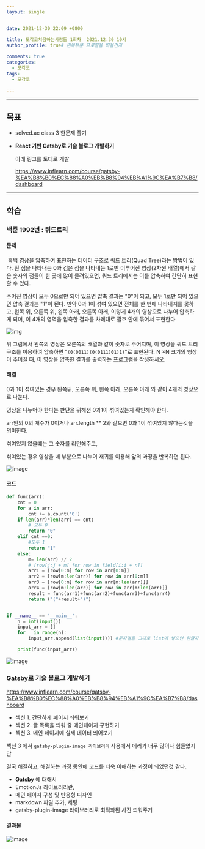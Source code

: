 ```yaml
---
layout: single


date: 2021-12-30 22:09 +0800

title: 모각코처음하는사람들 1회차  2021.12.30 10시
author_profile: true# 왼쪽부분 프로필을 띄울건지
  
comments: true
categories: 
  - 모각코
tags: 
  - 모각코
  
---
```




---

## 목표

- solved.ac class 3 한문제 풀기

- **React 기반 Gatsby로 기술 블로그 개발하기**

  아래 링크를 토대로 개발

  https://www.inflearn.com/course/gatsby-%EA%B8%B0%EC%88%A0%EB%B8%94%EB%A1%9C%EA%B7%B8/dashboard



---

## 학습

### 백준 1992번 : 쿼드트리



#### 문제

​	흑백 영상을 압축하여 표현하는 데이터 구조로 쿼드 트리(Quad Tree)라는 방법이 있다. 흰 점을 나타내는 0과 검은 점을 나타내는 1로만 이루어진 영상(2차원 배열)에서 같은 숫자의 점들이 한 곳에 많이 몰려있으면, 쿼드 트리에서는 이를 압축하여 간단히 표현할 수 있다.

주어진 영상이 모두 0으로만 되어 있으면 압축 결과는 "0"이 되고, 모두 1로만 되어 있으면 압축 결과는 "1"이 된다. 만약 0과 1이 섞여 있으면 전체를 한 번에 나타내지를 못하고, 왼쪽 위, 오른쪽 위, 왼쪽 아래, 오른쪽 아래, 이렇게 4개의 영상으로 나누어 압축하게 되며, 이 4개의 영역을 압축한 결과를 차례대로 괄호 안에 묶어서 표현한다

![img](https://www.acmicpc.net/JudgeOnline/upload/201007/qq.png)

위 그림에서 왼쪽의 영상은 오른쪽의 배열과 같이 숫자로 주어지며, 이 영상을 쿼드 트리 구조를 이용하여 압축하면 "`(0(0011)(0(0111)01)1)`"로 표현된다. N ×N 크기의 영상이 주어질 때, 이 영상을 압축한 결과를 출력하는 프로그램을 작성하시오.



#### 해결

0과 1이 섞여있는 경우 왼쪽위, 오른쪽 위, 왼쪽 아래, 오른쪽 아래 와 같이 4개의 영상으로 나눈다. 

영상을 나누어야 한다는 판단을 위해선 0과1이 섞여있는지 확인해야 한다. 

arr안의 0의 개수가 0이거나 arr.length ** 2와 같으면 0과 1이 섞여있지 않다는것을 의미한다. 

섞여있지 않을떄는 그 숫자를 리턴해주고,

섞여있는 경우 영상을 네 부분으로 나누어 재귀를 이용해 앞의 과정을 반복하면 된다. 

![image](https://user-images.githubusercontent.com/49177223/147750730-28c875ee-3764-467e-8024-120081aafef4.png)

#### 코드

```py
def func(arr):
    cnt = 0
    for a in arr:
        cnt += a.count('0')
    if len(arr)*len(arr) == cnt:
        # 모두 0
        return "0"
    elif cnt ==0:
        #모두 1
        return "1"
    else:
        m= len(arr) // 2
        # [row[j:j + m] for row in field[i:i + n]]
        arr1 = [row[0:m] for row in arr[0:m]]
        arr2 = [row[m:len(arr)] for row in arr[0:m]]
        arr3 = [row[0:m] for row in arr[m:len(arr)]]
        arr4 = [row[m:len(arr)] for row in arr[m:len(arr)]]
        result = func(arr1)+func(arr2)+func(arr3)+func(arr4)
        return ("("+result+")")


if __name__ == '__main__':
    n = int(input())
    input_arr = []
    for _ in range(n):
        input_arr.append(list(input())) #문자열을 그대로 list에 넣으면 한글자씩 분리되어서 넣어진다.

    print(func(input_arr))
```



![image](https://user-images.githubusercontent.com/49177223/147750249-fcb81281-0c27-428a-97d5-3a3635f2afc8.png)



### Gatsby로 기술 블로그 개발하기

https://www.inflearn.com/course/gatsby-%EA%B8%B0%EC%88%A0%EB%B8%94%EB%A1%9C%EA%B7%B8/dashboard

- 섹션 1. 간단하게 페이지 띄워보기
- 섹션 2. 글 목록을 띄워 줄 메인페이지 구현하기
- 섹션 3. 메인 페이지에 실제 데이터 띄어보기



섹션 3 에서 `gatsby-plugin-image 라이브러리` 사용에서 에러가 너무 많이나 힘들었지만

결국 해결하고, 해결하는 과정 동안에 코드를 더욱 이해하는 과정이 되었던것 같다. 



- **Gatsby** 에 대해서
- EmotionJs 라이브러리란, 
- 메인 페이지 구성 및 반응형 디자인
- markdown 파일 추가, 세팅
- gatsby-plugin-image 라이브러리로 최적화된 사진 띄워주기

#### 결과물

![image](https://user-images.githubusercontent.com/49177223/147758527-1c582541-bf58-4aa9-a44d-b9a1f81dfa2c.png)


